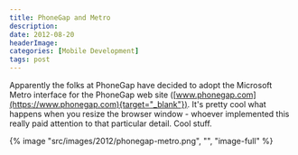 ```yaml
---
title: PhoneGap and Metro
description: 
date: 2012-08-20
headerImage: 
categories: [Mobile Development]
tags: post
---
```


Apparently the folks at PhoneGap have decided to adopt the Microsoft Metro interface for the PhoneGap web site ([www.phonegap.com](https://www.phonegap.com){target="_blank"}). It's pretty cool what happens when you resize the browser window - whoever implemented this really paid attention to that particular detail. Cool stuff.

{% image "src/images/2012/phonegap-metro.png", "", "image-full" %}
